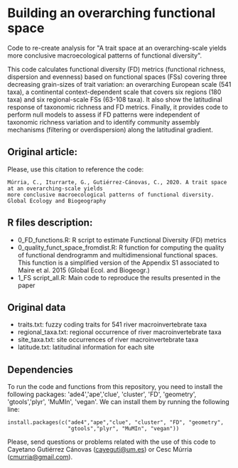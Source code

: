 # Building an overarching functional space

Code to re-create analysis for "A trait space at an overarching-scale yields more conclusive macroecological patterns of functional diversity". 

This code calculates functional diversity (FD) metrics (functional richness, dispersion and evenness) based on functional spaces (FSs) covering three decreasing grain-sizes of trait variation: an overarching European scale (541 taxa), a continental context-dependent scale that covers six regions (180 taxa) and six regional-scale FSs (63-108 taxa). It also show the latitudinal response of taxonomic richness and FD metrics. Finally, it provides code to perform null models to assess if FD patterns were independent of taxonomic richness variation and to identify community assembly mechanisms (filtering or overdispersion) along the latitudinal gradient.

## Original article:

Please, use this citation to reference the code:

```
Múrria, C., Iturrarte, G., Gutiérrez-Cánovas, C., 2020. A trait space at an overarching-scale yields 
more conclusive macroecological patterns of functional diversity. Global Ecology and Biogeography
```

## R files description:

* 0_FD_functions.R: R script to estimate Functional Diversity (FD) metrics
* 0_quality_funct_space_fromdist.R: R function for computing the quality of functional dendrogramm and multidimensional functional spaces. This function is a simplified version of the Appendix S1 associated to Maire et al. 2015 (Global Ecol. and Biogeogr.)
* 1_FS script_all.R: Main code to reproduce the results presented in the paper

## Original data
* traits.txt: fuzzy coding traits for 541 river macroinvertebrate taxa
* regional_taxa.txt: regional occurrence of river macroinvertebrate taxa
* site_taxa.txt: site occurrences of river macroinvertebrate taxa
* latitude.txt: latitudinal information for each site

## Dependencies
To run the code and functions from this repository, you need to install the following packages: 'ade4','ape','clue', 'cluster', 'FD', 'geometry',
'gtools','plyr', 'MuMIn', 'vegan'. We can install them by running the following line:

```
install.packages(c("ade4","ape","clue", "cluster", "FD", "geometry",
                   "gtools","plyr", "MuMIn", "vegan"))

```

Please, send questions or problems related with the use of this code to Cayetano Gutiérrez Cánovas (cayeguti@um.es) or Cesc Múrria (cmurria@gmail.com).

